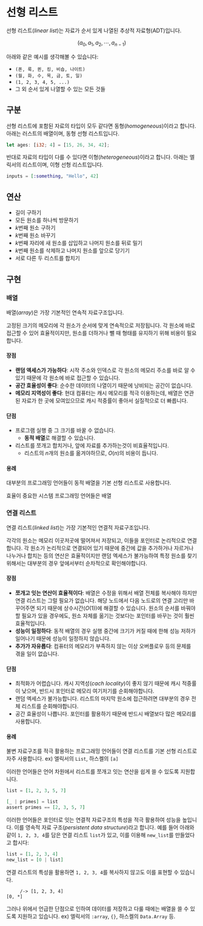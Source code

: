 # 선형 리스트

선형 리스트(*linear list*)는 자료가 순서 있게 나열된 추상적 자료형(ADT)입니다.

$$
(a_0, a_1, a_2, \cdots, a_{n-1})
$$

아래와 같은 예시를 생각해볼 수 있습니다:

- `(폰, 룩, 퀸, 킹, 비숍, 나이트)`
- `(월, 화, 수, 목, 금, 토, 일)`
- `(1, 2, 3, 4, 5, ...)`
- 그 외 순서 있게 나열할 수 있는 모든 것들

## 구분

선형 리스트에 포함된 자료의 타입이 모두 같다면 동형(*homogeneous*)이라고 합니다.
아래는 러스트의 배열이며, 동형 선형 리스트입니다.

```rust
let ages: [i32; 4] = [15, 26, 34, 42];
```

반대로 자료의 타입이 다를 수 있다면 이형(*heterogeneous*)이라고 합니다.
아래는 엘릭서의 리스트이며, 이형 선형 리스트입니다.

```elixir
inputs = [:something, "Hello", 42]
```

## 연산

- 길이 구하기
- 모든 원소를 하나씩 방문하기
- $k$번째 원소 구하기
- $k$번째 원소 바꾸기
- $k$번째 자리에 새 원소를 삽입하고 나머지 원소를 뒤로 밀기
- $k$번째 원소를 삭제하고 나머지 원소를 앞으로 당기기
- 서로 다른 두 리스트를 합치기

## 구현

### 배열

배열(*array*)은 가장 기본적인 연속적 자료구조입니다.

고정된 크기의 메모리에 각 원소가 순서에 맞게 연속적으로 저장됩니다.
각 원소에 바로 접근할 수 있어 효율적이지만, 원소를 더하거나 뺄 때 형태를
유지하기 위해 비용이 필요합니다.

#### 장점

- **랜덤 엑세스가 가능하다**: 시작 주소와 인덱스로 각 원소의 메모리 주소를 바로
  알 수 있기 때문에 각 원소에 바로 접근할 수 있습니다.
- **공간 효율성이 좋다**: 순수한 데이터의 나열이기 때문에 낭비되는 공간이 없습니다.
- **메모리 지역성이 좋다**: 현대 컴퓨터는 캐시 메모리를 적극 이용하는데, 배열은
  연관된 자료가 한 곳에 모여있으므로 캐시 적중률이 좋아서 실질적으로 더 빠릅니다.
  
#### 단점

- 프로그램 실행 중 그 크기를 바꿀 수 없습니다.
  - **동적 배열**로 해결할 수 있습니다.
- 리스트를 쪼개고 합치거나, 앞에 자료를 추가하는것이 비효율적입니다.
  - 리스트의 $n$개의 원소를 옮겨야하므로, $O(n)$의 비용이 듭니다.
  
#### 용례

대부분의 프로그래밍 언어들이 동적 배열을 기본 선형 리스트로 사용합니다.

효율이 중요한 시스템 프로그래밍 언어들은 배열


### 연결 리스트

연결 리스트(*linked list*)는 가장 기본적인 연결적 자료구조입니다.

각각의 원소는 메모리 이곳저곳에 떨어져서 저장되고, 이들을 포인터로 논리적으로
연결합니다. 각 원소가 논리적으로 연결되어 있기 때문에 중간에 값을 추가하거나
자르거나 나누거나 합치는 등의 연산은 효율적이지만 랜덤 엑세스가 불가능하여
특정 원소를 찾기 위해서는 대부분의 경우 앞에서부터 순차적으로 확인해야합니다.

#### 장점

- **쪼개고 잇는 연산이 효율적이다**: 배열은 수정을 위해서 배열 전체를 복사해야
  하지만 연결 리스트는 그럴 필요가 없습니다. 해당 노드에서 다음 노드로의
  연결 고리만 바꾸어주면 되기 때문에 상수시간($O(1)$)에 해결할 수 있습니다.
  원소의 순서를 바꿔야할 필요가 있을 경우에도, 원소 자체를 옮기는 것보다는
  포인터를 바꾸는 것이 훨씬 효율적입니다.
- **성능이 일정하다**: 동적 배열의 경우 실행 중간에 크기가 커질 때에 한해
  성능 저하가 일어나기 때문에 성능이 일정하지 않습니다.
- **추가가 자유롭다**: 컴퓨터의 메모리가 부족하지 않는 이상 오버플로우 등의
  문제를 겪을 일이 없습니다.
  
#### 단점

- 최적화가 어렵습니다. 캐시 지역성(*cach locality*)이 좋지 않기 때문에 캐시
  적중률이 낮으며, 반드시 포인터로 메모리 여기저기를 순회해야합니다.
- 랜덤 엑세스가 불가능합니다. 리스트의 마지막 원소에 접근하려면 대부분의 경우
  전체 리스트를 순회해야합니다.
- 공간 효율성이 나쁩니다. 포인터를 활용하기 때문에 반드시 배열보다 많은 메모리를
  사용합니다.

#### 용례

불변 자료구조를 적극 활용하는 프로그래밍 언어들이 연결 리스트를 기본 선형 리스트로
자주 사용합니다. ex) 엘릭서의 `List`, 하스켈의 `[a]`

이러한 언어들은 언어 차원에서 리스트를 쪼개고 잇는 연산을 쉽게 쓸 수 있도록 지원합니다.

```elixir
list = [1, 2, 3, 5, 7]

[_ | primes] = list
assert primes == [2, 3, 5, 7]
```

이러한 언어들은 포인터로 잇는 연결적 자료구조의 특성을 적극 활용하여 성능을 높입니다.
이를 영속적 자료 구조(*persistent data structure*)라고 합니다. 
예를 들어 아래와 같이 `1, 2, 3, 4`를 담은 연결 리스트 `list`가 있고, 이를 이용해
`new_list`를 만들었다고 합시다:

```elixir
list = [1, 2, 3, 4]
new_list = [0 | list]
```

연결 리스트의 특성을 활용하면 `1, 2, 3, 4`를 복사하지 않고도 이를 표현할 수 있습니다.

```
     /-> [1, 2, 3, 4]
[0, *]
```

그러나 위에서 언급한 단점으로 인하여 데이터를 저장하고 다룰 때에는 배열을 쓸 수
있도록 지원하고 있습니다. ex) 엘릭서의 `:array`, `{}`, 하스켈의 `Data.Array` 등.
